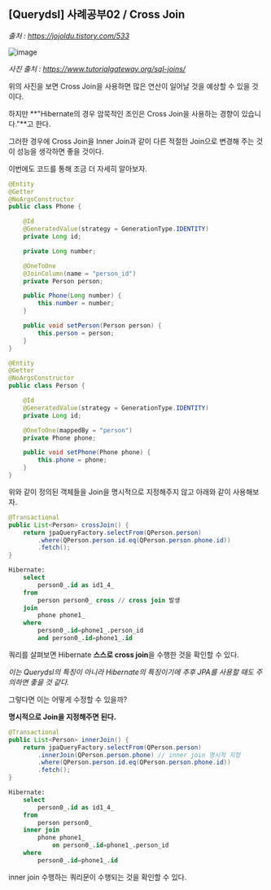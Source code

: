 ## [Querydsl] 사례공부02 / Cross Join

*출처 : https://jojoldu.tistory.com/533*



![image](https://user-images.githubusercontent.com/102807742/229982473-0c572d0d-0895-432b-833d-6b4793b42c18.png)

*사진 출처 : https://www.tutorialgateway.org/sql-joins/*

위의 사진을 보면 Cross Join을 사용하면 많은 연산이 일어날 것을 예상할 수 있을 것이다.

하지만 **"Hibernate의 경우 암묵적인 조인은 Cross Join을 사용하는 경향이 있습니다."**고 한다.

그러한 경우에 Cross Join을 Inner Join과 같이 다른 적절한 Join으로 변경해 주는 것이 성능을 생각하면 좋을 것이다.



이번에도 코드를 통해 조금 더 자세히 알아보자.

```java
@Entity
@Getter
@NoArgsConstructor
public class Phone {

    @Id
    @GeneratedValue(strategy = GenerationType.IDENTITY)
    private Long id;

    private Long number;

    @OneToOne
    @JoinColumn(name = "person_id")
    private Person person;

    public Phone(Long number) {
        this.number = number;
    }

    public void setPerson(Person person) {
        this.person = person;
    }
}

@Entity
@Getter
@NoArgsConstructor
public class Person {

    @Id
    @GeneratedValue(strategy = GenerationType.IDENTITY)
    private Long id;

    @OneToOne(mappedBy = "person")
    private Phone phone;

    public void setPhone(Phone phone) {
        this.phone = phone;
    }
}
```



위와 같이 정의된 객체들을 Join을 명시적으로 지정해주지 않고 아래와 같이 사용해보자.

```java
@Transactional
public List<Person> crossJoin() {
    return jpaQueryFactory.selectFrom(QPerson.person)
        .where(QPerson.person.id.eq(QPerson.person.phone.id))
        .fetch();
}
```

````sql
Hibernate: 
    select
        person0_.id as id1_4_ 
    from
        person person0_ cross // cross join 발생
    join
        phone phone1_ 
    where
        person0_.id=phone1_.person_id 
        and person0_.id=phone1_.id
````

쿼리를 살펴보면 Hibernate **스스로 cross join**을 수행한 것을 확인할 수 있다.

*이는 Querydsl의 특징이 아니라 Hibernate의 특징이기에 추후 JPA를 사용할 때도 주의하면 좋을 것 같다.*



그렇다면 이는 어떻게 수정할 수 있을까?

**명시적으로 Join을 지정해주면 된다.**

```java
@Transactional
public List<Person> innerJoin() {
    return jpaQueryFactory.selectFrom(QPerson.person)
        .innerJoin(QPerson.person.phone) // inner join 명시적 지정
        .where(QPerson.person.id.eq(QPerson.person.phone.id))
        .fetch();
}
```

```sql
Hibernate: 
    select
        person0_.id as id1_4_ 
    from
        person person0_ 
    inner join
        phone phone1_ 
            on person0_.id=phone1_.person_id 
    where
        person0_.id=phone1_.id
```

inner join 수행하는 쿼리문이 수행되는 것을 확인할 수 있다.